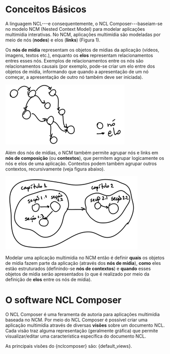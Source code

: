 # Conceitos Básicos

A linguagem NCL---e consequentemente, o NCL Composer---baseiam-se no modelo NCM
(Nested Context Model) para modelar aplicações multimídia interativas.  No NCM,
aplicações multimídia são modeladas por meio de nós (__nodes__) e elos
(__links__) (Figura 1).

Os __nós de mídia__ representam os objetos de mídias da aplicação (vídeos,
imagens, textos etc.), enquanto os __elos__ representam relacionamentos entres
esses nós.  Exemplos de relacionamentos entre os nós são relacionamentos
causais (por exemplo, pode-se criar um elo entre dos objetos de mídia,
informando que quando a apresentação de um nó começar, a apresentação de outro
nó também deve ser iniciada).

![](../img/05-basic-concepts-nodes-and-links.png)

Além dos nós de mídias, o NCM também permite agrupar nós e links em __nós de
composição__ (ou __contextos__), que permitem agrupar logicamente os nós e elos
de uma aplicação.  Contextos podem também agrupar outros contextos,
recursivamente (veja figura abaixo).

![](../img/05-basic-concepts-context.png)

Modelar uma aplicação multimídia no NCM então é definir __quais__ os objetos de
mídia fazem parte da aplicação (através dos __nós de mídia__), __como__ eles
estão estruturados (definindo-se __nós de contextos__) e __quando__ esses objetos
de mídia serão apresentados (o que é realizado por meio da definição de __elos__
entre os nós de mídia).

# O software NCL Composer

O NCL Composer é uma feramenta de autoria para aplicações multimídia baseada no
NCM.  Por meio do NCL Composer é possível criar uma aplicação multimídia
através de diversas __visões__ sobre um documento NCL.  Cada visão traz alguma
representação (geralmente gráfica) que permite visualizar/editar uma
característica específica do documento NCL.

As principais visões do {nclcomposer} são: {default_views}.


